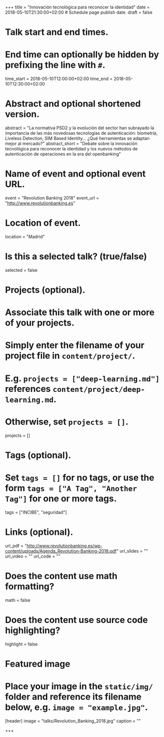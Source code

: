 +++
title = "Innovación tecnológica para reconocer la identidad"
date = 2018-05-10T21:30:00+02:00  # Schedule page publish date.
draft = false

# Talk start and end times.
#   End time can optionally be hidden by prefixing the line with `#`.
time_start = 2018-05-10T12:00:00+02:00
time_end = 2018-05-10T12:30:00+02:00

# Abstract and optional shortened version.
abstract = "La normativa PSD2 y la evolución del sector han subrayado la importancia de las más novedosas tecnologías de autenticación: biometría, Liveless Detection, SIM Based Identity... ¿Qué herramientas se adaptan mejor al mercado?"
abstract_short = "Debate sobre la innovación tecnológica para reconocer la identidad y los nuevos métodos de autenticación de operaciones en la era del openbanking"

# Name of event and optional event URL.
event = "Revolution Banking 2018"
event_url = "http://www.revolutionbanking.es"

# Location of event.
location = "Madrid"

# Is this a selected talk? (true/false)
selected = false

# Projects (optional).
#   Associate this talk with one or more of your projects.
#   Simply enter the filename of your project file in `content/project/`.
#   E.g. `projects = ["deep-learning.md"]` references `content/project/deep-learning.md`.
#   Otherwise, set `projects = []`.
projects = []

# Tags (optional).
#   Set `tags = []` for no tags, or use the form `tags = ["A Tag", "Another Tag"]` for one or more tags.
tags = ["INCIBE", "seguridad"]

# Links (optional).
url_pdf = "http://www.revolutionbanking.es/wp-content/uploads/Agenda_Revolution-Banking-2018.pdf"
url_slides = ""
url_video = ""
url_code = ""

# Does the content use math formatting?
math = false

# Does the content use source code highlighting?
highlight = false

# Featured image
# Place your image in the `static/img/` folder and reference its filename below, e.g. `image = "example.jpg"`.
[header]
image = "talks/Revolution_Banking_2018.jpg"
caption = ""

+++
